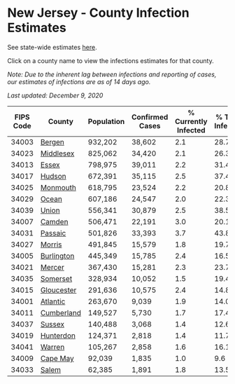 # New Jersey - County Infection Estimates

See state-wide estimates [here](/infections/us-nj).

Click on a county name to view the infections estimates for that county.

*Note: Due to the inherent lag between infections and reporting of cases, our estimates of infections are as of 14 days ago.*

*Last updated: December 9, 2020*

|   FIPS Code |                   County |   Population |   Confirmed Cases |   % Currently Infected |   % Total Infected |
|-------------|--------------------------|--------------|-------------------|------------------------|--------------------|
|       34003 |         [Bergen](bergen) |      932,202 |            38,602 |                    2.1 |               28.7 |
|       34023 |   [Middlesex](middlesex) |      825,062 |            34,420 |                    2.1 |               26.3 |
|       34013 |           [Essex](essex) |      798,975 |            39,011 |                    2.2 |               31.4 |
|       34017 |         [Hudson](hudson) |      672,391 |            35,115 |                    2.5 |               37.4 |
|       34025 |     [Monmouth](monmouth) |      618,795 |            23,524 |                    2.2 |               20.8 |
|       34029 |           [Ocean](ocean) |      607,186 |            24,547 |                    2.0 |               22.3 |
|       34039 |           [Union](union) |      556,341 |            30,879 |                    2.5 |               38.5 |
|       34007 |         [Camden](camden) |      506,471 |            22,191 |                    3.0 |               20.1 |
|       34031 |       [Passaic](passaic) |      501,826 |            33,393 |                    3.7 |               43.8 |
|       34027 |         [Morris](morris) |      491,845 |            15,579 |                    1.8 |               19.7 |
|       34005 | [Burlington](burlington) |      445,349 |            15,785 |                    2.4 |               16.5 |
|       34021 |         [Mercer](mercer) |      367,430 |            15,281 |                    2.3 |               23.7 |
|       34035 |     [Somerset](somerset) |      328,934 |            10,052 |                    1.5 |               19.4 |
|       34015 | [Gloucester](gloucester) |      291,636 |            10,575 |                    2.4 |               14.8 |
|       34001 |     [Atlantic](atlantic) |      263,670 |             9,039 |                    1.9 |               14.0 |
|       34011 | [Cumberland](cumberland) |      149,527 |             5,730 |                    1.7 |               17.4 |
|       34037 |         [Sussex](sussex) |      140,488 |             3,068 |                    1.4 |               12.6 |
|       34019 |   [Hunterdon](hunterdon) |      124,371 |             2,818 |                    1.4 |               11.7 |
|       34041 |         [Warren](warren) |      105,267 |             2,858 |                    1.6 |               16.1 |
|       34009 |     [Cape May](cape-may) |       92,039 |             1,835 |                    1.0 |                9.6 |
|       34033 |           [Salem](salem) |       62,385 |             1,891 |                    1.8 |               13.5 |